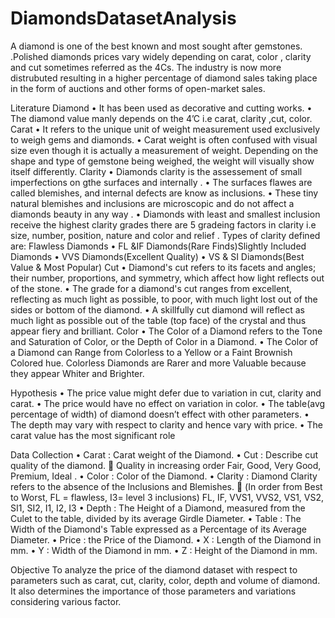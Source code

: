 # DiamondsDatasetAnalysis
A  diamond is one of the best known and most sought after gemstones. .Polished diamonds prices vary widely depending on  carat, color , clarity and cut sometimes referred as the 4Cs. The industry is now more distrubuted resulting in a higher percentage of diamond sales taking place in the form of auctions and other forms of open-market sales. 

Literature 
Diamond
•	It has been used as decorative and cutting works.
•	 The diamond value manly depends on the 4’C i.e  carat, clarity ,cut, color.
Carat 
•	It refers to the unique unit of weight measurement used exclusively to weigh gems and diamonds. 
•	Carat weight is often confused with visual size even though it is actually a measurement of weight. Depending on the shape and type of gemstone being weighed, the weight will visually show itself differently.
Clarity
•	Diamonds clarity is the assessement of small imperfections on gthe surfaces and  internally .
•	The surfaces flawes are called blemishes, and internal defects are know as inclusions. 
•	These tiny natural blemishes and inclusions are microscopic and do not affect a diamonds beauty in any way .
•	Diamonds with least and smallest inclusion receive the highest clarity grades there are 5 gradeing factors in clarity i.e size, number, position, nature and color  and relief .
Types of clarity defined are:
Flawless Diamonds
•	FL &IF Diamonds(Rare Finds)Slightly Included Diamonds
•	VVS Diamonds(Excellent Quality)
•	VS & SI Diamonds(Best Value & Most Popular) 
Cut
•	Diamond's cut refers to its facets and angles; their number, proportions, and symmetry, which affect how light reflects out of the stone.
•	The grade for a diamond's cut ranges from excellent, reflecting as much light as possible, to poor, with much light lost out of the sides or bottom of the diamond. 
•	A skillfully cut diamond will reflect as much light as possible out of the table (top face) of the crystal and thus appear fiery and brilliant. 
Color
•	The Color of a Diamond refers to the Tone and Saturation of Color, or the Depth of Color in a Diamond.
•	The Color of a Diamond can Range from Colorless to a Yellow or a Faint Brownish Colored hue. Colorless Diamonds are Rarer and more Valuable because they appear Whiter and Brighter.


Hypothesis
•	The price value might defer due to variation in cut, clarity and carat. 
•	The price would have no effect on variation in color.
•	The table(avg percentage  of width) of diamond doesn’t effect with other parameters.
•	The depth may vary with respect to clarity and hence vary with price.
•	The carat value has the most significant role



Data Collection
•	Carat : Carat weight of the Diamond.
•	Cut : Describe cut quality of the diamond.
	Quality in increasing order Fair, Good, Very Good, Premium, Ideal .
•	Color : Color of the Diamond.
•	Clarity : Diamond Clarity refers to the absence of the Inclusions and Blemishes.
	(In order from Best to Worst, FL = flawless, I3= level 3 inclusions) FL, IF, VVS1, VVS2, VS1, VS2, SI1, SI2, I1, I2, I3
•	Depth : The Height of a Diamond, measured from the Culet to the table, divided by its average Girdle Diameter.
•	Table : The Width of the Diamond's Table expressed as a Percentage of its Average Diameter.
•	Price : the Price of the Diamond.
•	X : Length of the Diamond in mm.
•	Y : Width of the Diamond in mm.
•	Z : Height of the Diamond in mm.



Objective
To analyze the price of the diamond dataset with respect to parameters such as carat, cut, clarity, color, depth and volume of diamond. It also determines the importance of those parameters and variations considering various factor.














